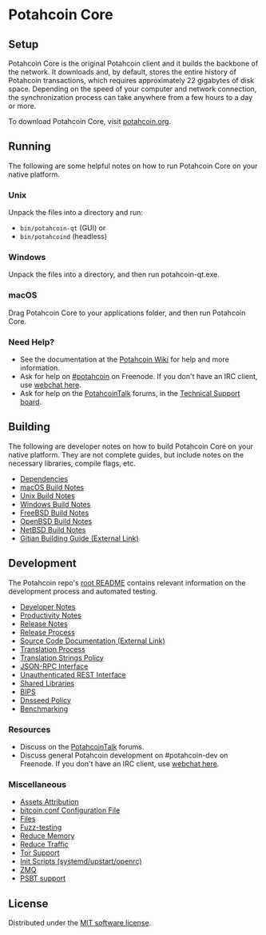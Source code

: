 Potahcoin Core
=============

Setup
---------------------
Potahcoin Core is the original Potahcoin client and it builds the backbone of the network. It downloads and, by default, stores the entire history of Potahcoin transactions, which requires approximately 22 gigabytes of disk space. Depending on the speed of your computer and network connection, the synchronization process can take anywhere from a few hours to a day or more.

To download Potahcoin Core, visit [potahcoin.org](https://potahcoin.org/).

Running
---------------------
The following are some helpful notes on how to run Potahcoin Core on your native platform.

### Unix

Unpack the files into a directory and run:

- `bin/potahcoin-qt` (GUI) or
- `bin/potahcoind` (headless)

### Windows

Unpack the files into a directory, and then run potahcoin-qt.exe.

### macOS

Drag Potahcoin Core to your applications folder, and then run Potahcoin Core.

### Need Help?

* See the documentation at the [Potahcoin Wiki](https://potahcoin.info/) for help and more information.
* Ask for help on [#potahcoin](https://webchat.freenode.net/#potahcoin) on Freenode. If you don't have an IRC client, use [webchat here](https://webchat.freenode.net/#potahcoin).
* Ask for help on the [PotahcoinTalk](https://potahcointalk.io/) forums, in the [Technical Support board](https://potahcointalk.io/c/technical-support).

Building
---------------------
The following are developer notes on how to build Potahcoin Core on your native platform. They are not complete guides, but include notes on the necessary libraries, compile flags, etc.

- [Dependencies](dependencies.md)
- [macOS Build Notes](build-osx.md)
- [Unix Build Notes](build-unix.md)
- [Windows Build Notes](build-windows.md)
- [FreeBSD Build Notes](build-freebsd.md)
- [OpenBSD Build Notes](build-openbsd.md)
- [NetBSD Build Notes](build-netbsd.md)
- [Gitian Building Guide (External Link)](https://github.com/bitcoin-core/docs/blob/master/gitian-building.md)

Development
---------------------
The Potahcoin repo's [root README](/README.md) contains relevant information on the development process and automated testing.

- [Developer Notes](developer-notes.md)
- [Productivity Notes](productivity.md)
- [Release Notes](release-notes.md)
- [Release Process](release-process.md)
- [Source Code Documentation (External Link)](https://doxygen.bitcoincore.org/)
- [Translation Process](translation_process.md)
- [Translation Strings Policy](translation_strings_policy.md)
- [JSON-RPC Interface](JSON-RPC-interface.md)
- [Unauthenticated REST Interface](REST-interface.md)
- [Shared Libraries](shared-libraries.md)
- [BIPS](bips.md)
- [Dnsseed Policy](dnsseed-policy.md)
- [Benchmarking](benchmarking.md)

### Resources
* Discuss on the [PotahcoinTalk](https://potahcointalk.io/) forums.
* Discuss general Potahcoin development on #potahcoin-dev on Freenode. If you don't have an IRC client, use [webchat here](https://webchat.freenode.net/#potahcoin-dev).

### Miscellaneous
- [Assets Attribution](assets-attribution.md)
- [bitcoin.conf Configuration File](bitcoin-conf.md)
- [Files](files.md)
- [Fuzz-testing](fuzzing.md)
- [Reduce Memory](reduce-memory.md)
- [Reduce Traffic](reduce-traffic.md)
- [Tor Support](tor.md)
- [Init Scripts (systemd/upstart/openrc)](init.md)
- [ZMQ](zmq.md)
- [PSBT support](psbt.md)

License
---------------------
Distributed under the [MIT software license](/COPYING).
